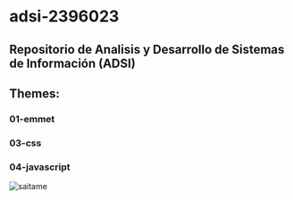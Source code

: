 # adsi-2396023
Repositorio de Analisis y Desarrollo de Sistemas de Información (ADSI)
---
## Themes:

### 01-emmet

### 03-css
### 04-javascript

![saitame](https://static.wikia.nocookie.net/onepunchman/images/c/c0/Anime_-_Saitama.jpg/revision/latest?cb=20200308230733&path-prefix=es)
